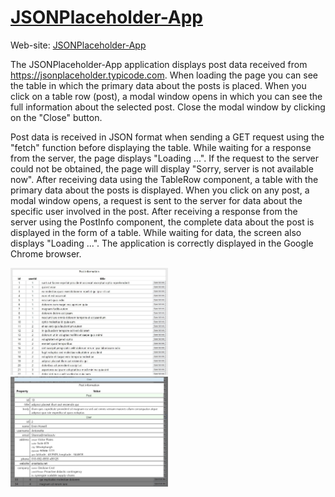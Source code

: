 # [JSONPlaceholder-App](https://jsonplaceholder-app.netlify.com/)

Web-site: [JSONPlaceholder-App](https://jsonplaceholder-app.netlify.com/)

The JSONPlaceholder-App application displays post data received from https://jsonplaceholder.typicode.com.
When loading the page you can see the table in which the primary data about the posts is placed. When you click on a table row (post), a modal window opens in which you can see the full information about the selected post. Close the modal window by clicking on the "Close" button.

Post data is received in JSON format when sending a GET request using the "fetch" function before displaying the table. While waiting for a response from the server, the page displays "Loading ...". If the request to the server could not be obtained, the page will display "Sorry, server is not available now".
After receiving data using the TableRow component, a table with the primary data about the posts is displayed. When you click on any post, a modal window opens, a request is sent to the server for data about the specific user involved in the post. After receiving a response from the server using the PostInfo component, the complete data about the post is displayed in the form of a table. While waiting for data, the screen also displays "Loading ...".
The application is correctly displayed in the Google Chrome browser.

<picture>
<img src="screenshots/Post-table.jpg" alt="screenshot" width="50%"/>
<img src="screenshots/Post-info.jpg" alt="screenshot" width="50%"/>
</picture>

